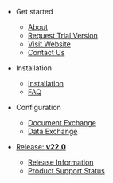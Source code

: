 <!-- _navbar.md -->

* Get started

  * [About](#get-started)
  * [Request Trial Version](https://try.aqipro.com)
  * [Visit Website](https://aqipro.com)
  * [Contact Us](https://aqipro.com/contact)

* Installation
  * [Installation](installation/)
  * [FAQ](faq.md)
  
* Configuration
  * [Document Exchange](configuration/aqilink/)
  * [Data Exchange](configuration/aqishare/)

* [Release: **v22.0**](release.md "Release Notes")
  * [Release Information](release.md)
  * [Product Support Status](release.md#product-support-status)